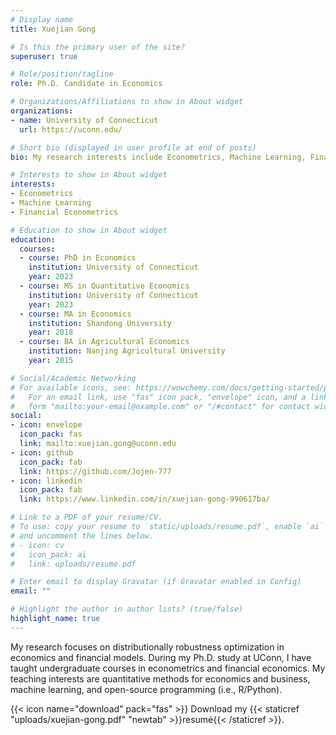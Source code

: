 ```yaml
---
# Display name
title: Xuejian Gong

# Is this the primary user of the site?
superuser: true

# Role/position/tagline
role: Ph.D. Candidate in Economics

# Organizations/Affiliations to show in About widget
organizations:
- name: University of Connecticut
  url: https://uconn.edu/

# Short bio (displayed in user profile at end of posts)
bio: My research interests include Econometrics, Machine Learning, Financial Econometrics

# Interests to show in About widget
interests:
- Econometrics
- Machine Learning
- Financial Econometrics

# Education to show in About widget
education:
  courses:
  - course: PhD in Economics
    institution: University of Connecticut
    year: 2023
  - course: MS in Quantitative Economics
    institution: University of Connecticut
    year: 2023
  - course: MA in Economics
    institution: Shandong University
    year: 2018
  - course: BA in Agricultural Economics
    institution: Nanjing Agricultural University
    year: 2015

# Social/Academic Networking
# For available icons, see: https://wowchemy.com/docs/getting-started/page-builder/#icons
#   For an email link, use "fas" icon pack, "envelope" icon, and a link in the
#   form "mailto:your-email@example.com" or "/#contact" for contact widget.
social:
- icon: envelope
  icon_pack: fas
  link: mailto:xuejian.gong@uconn.edu
- icon: github
  icon_pack: fab
  link: https://github.com/Jojen-777
- icon: linkedin
  icon_pack: fab
  link: https://www.linkedin.com/in/xuejian-gong-990617ba/

# Link to a PDF of your resume/CV.
# To use: copy your resume to `static/uploads/resume.pdf`, enable `ai` icons in `params.toml`, 
# and uncomment the lines below.
# - icon: cv
#   icon_pack: ai
#   link: uploads/resume.pdf

# Enter email to display Gravatar (if Gravatar enabled in Config)
email: ""

# Highlight the author in author lists? (true/false)
highlight_name: true
---
```


My research focuses on distributionally robustness optimization in economics and financial models. During my Ph.D. study at UConn, I have taught undergraduate courses in econometrics and financial economics. My teaching interests are quantitative methods for economics and business, machine learning, and open-source programming (i.e., R/Python).

{{< icon name="download" pack="fas" >}} Download my {{< staticref "uploads/xuejian-gong.pdf" "newtab" >}}resumé{{< /staticref >}}.
